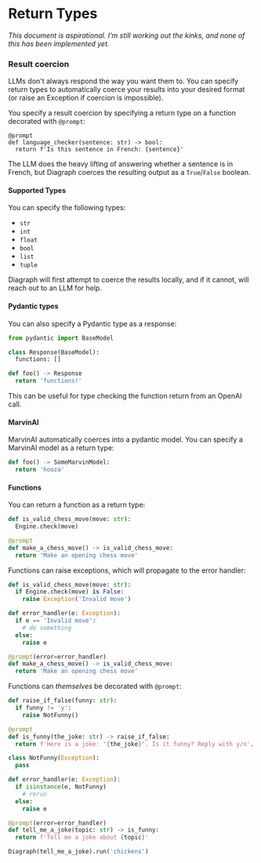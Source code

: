 # Return Types

_This document is aspirational. I'm still working out the kinks, and none of this has been implemented yet._

### Result coercion

LLMs don't always respond the way you want them to. You can specify return types to automatically coerce your results into your desired format (or raise an Exception if coercion is impossible).

You specify a result coercion by specifying a return type on a function decorated with `@prompt`:

```
@prompt
def language_checker(sentence: str) -> bool:
  return f'Is this sentence in French: {sentence}'
```

The LLM does the heavy lifting of answering whether a sentence is in French, but Diagraph coerces the resulting output as a `True`/`False` boolean.

#### Supported Types

You can specify the following types:

- `str`
- `int`
- `float`
- `bool`
- `list`
- `tuple`

Diagraph will first attempt to coerce the results locally, and if it cannot, will reach out to an LLM for help.

#### Pydantic types

You can also specify a Pydantic type as a response:

```python
from pydantic import BaseModel

class Response(BaseModel):
  functions: []

def foo() -> Response
  return 'functions!'
```

This can be useful for type checking the function return from an OpenAI call.

#### MarvinAI

MarvinAI automatically coerces into a pydantic model. You can specify a MarvinAI model as a return type:

```python
def foo() -> SomeMarvinModel:
  return 'hooza'
```

#### Functions

You can return a function as a return type:

```python
def is_valid_chess_move(move: str):
  Engine.check(move)

@prompt
def make_a_chess_move() -> is_valid_chess_move:
  return 'Make an opening chess move'
```

Functions can raise exceptions, which will propagate to the error handler:

```python
def is_valid_chess_move(move: str):
  if Engine.check(move) is False:
    raise Exception('Invalid move')

def error_handler(e: Exception):
  if e == 'Invalid move':
    # do something
  else:
    raise e

@prompt(error=error_handler)
def make_a_chess_move() -> is_valid_chess_move:
  return 'Make an opening chess move'
```

Functions can _themselves_ be decorated with `@prompt`:

```python
def raise_if_false(funny: str):
  if funny != 'y':
    raise NotFunny()

@prompt
def is_funny(the_joke: str) -> raise_if_false:
  return f'Here is a joke: "{the_joke}". Is it funny? Reply with y/n'.

class NotFunny(Exception):
  pass

def error_handler(e: Exception):
  if isinstance(e, NotFunny)
    # rerun
  else:
    raise e

@prompt(error=error_handler)
def tell_me_a_joke(topic: str) -> is_funny:
  return f'Tell me a joke about {topic}'

Diagraph(tell_me_a_joke).run('chickens')
```


